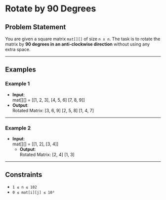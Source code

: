 # Rotate by 90 Degrees

## Problem Statement

You are given a square matrix `mat[][]` of size `n x n`. The task is to rotate the matrix by **90 degrees in an anti-clockwise direction** without using any extra space.

---

## Examples

### Example 1
- **Input**:  
mat[][] = [[1, 2, 3],
                [4, 5, 6]
                [7, 8, 9]]
- **Output**:  
Rotated Matrix:
[3, 6, 9]
[2, 5, 8]
[1, 4, 7]


---

### Example 2
- **Input**:  
mat[][] = [[1, 2],
                [3, 4]]
  - **Output**:  
Rotated Matrix:
[2, 4]
[1, 3]


---

## Constraints
- `1 ≤ n ≤ 102`
- `0 ≤ mat[i][j] ≤ 10³`
